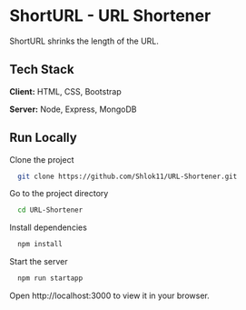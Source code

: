 
# ShortURL - URL Shortener

ShortURL shrinks the length of the URL.





## Tech Stack

**Client:** HTML, CSS, Bootstrap

**Server:** Node, Express, MongoDB


## Run Locally

Clone the project

```bash
  git clone https://github.com/Shlok11/URL-Shortener.git
```

Go to the project directory

```bash
  cd URL-Shortener
```

Install dependencies

```bash
  npm install
```

Start the server

```bash
  npm run startapp
```



Open http://localhost:3000 to view it in your browser.
